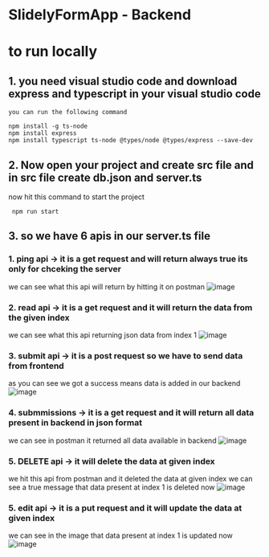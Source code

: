 # SlidelyFormApp - Backend

# to run locally 

## 1. you need visual studio code and download express and typescript in your visual studio code 

    you can run the following command
   ```
   npm install -g ts-node
   npm install express
   npm install typescript ts-node @types/node @types/express --save-dev
   ```


## 2. Now open your project and create src file and in src file create db.json and server.ts 

now hit this command to start the project 

     
     npm run start
    

## 3. so we have 6 apis in our server.ts file 
### 1. ping api ->  it is a get request and will return always true its only for chceking the server

we can see what this api will return by hitting it on postman
![image](https://github.com/swamivikas/slidely-form-APP---Backend-Repo/assets/108607735/7ede3ca3-73ce-4865-983a-041af07f4fcf)

### 2. read api -> it is a get request and it will return the data from the given index 

we can see what this api returning json data from index 1
![image](https://github.com/swamivikas/slidely-form-APP---Backend-Repo/assets/108607735/ccc38eb9-15cb-40d5-8001-6fed877c688d)


### 3. submit api -> it is a post request so we have to send data from frontend

as you can see we got a success means data is added in our backend 
![image](https://github.com/swamivikas/slidely-form-APP---Backend-Repo/assets/108607735/99ee7c31-9831-4d45-9370-3d13424ee0de)

### 4. submmissions -> it is a get request and it will return all data present in backend in json format 

we can see in postman it returned all data available in backend
![image](https://github.com/swamivikas/slidely-form-APP---Backend-Repo/assets/108607735/3a9a371f-9ce5-4bc4-a58b-07a8205c083f)


### 5. DELETE api -> it will delete the data at given index 

we hit this api from postman and it deleted the data at given index
we can see a true message that data present at index 1 is deleted now 
![image](https://github.com/swamivikas/slidely-form-APP---Backend-Repo/assets/108607735/79850b8b-7fda-4093-a54e-371a4185291f)

### 5. edit api -> it is a put request and it will update the data at given index

we can see in the image that data present at index 1 is updated now 
![image](https://github.com/swamivikas/slidely-form-APP---Backend-Repo/assets/108607735/e4df97c4-dfc1-4499-94ff-e753a28b4e19)
